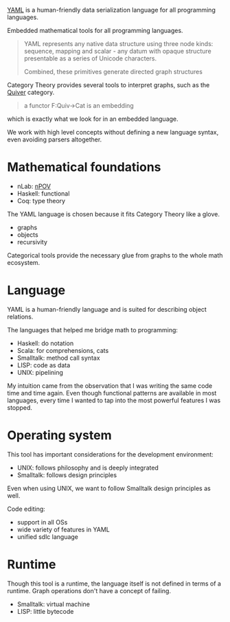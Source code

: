 [YAML] is a human-friendly data serialization language for all programming languages.

Embedded mathematical tools for all programming languages.

> YAML represents any native data structure using three node kinds: sequence, mapping and scalar - any datum with opaque structure presentable as a series of Unicode characters.
>
> Combined, these primitives generate directed graph structures

Category Theory provides several tools to interpret graphs, such as the [Quiver] category.

> a functor F:Quiv→Cat is an embedding

which is exactly what we look for in an embedded language.

We work with high level concepts without defining a new language syntax, even avoiding parsers altogether.

[YAML]: https://yaml.org/
[Quiver]: https://ncatlab.org/nlab/show/quiver

# Mathematical foundations

* nLab: [nPOV]
* Haskell: functional
* Coq: type theory

The YAML language is chosen because it fits Category Theory like a glove.
* graphs
* objects
* recursivity

Categorical tools provide the necessary glue from graphs to the whole math ecosystem.

# Language

YAML is a human-friendly language and is suited for describing object relations.

The languages that helped me bridge math to programming:
* Haskell: do notation
* Scala: for comprehensions, cats
* Smalltalk: method call syntax
* LISP: code as data
* UNIX: pipelining

My intuition came from the observation that I was writing the same code time and time again.
Even though functional patterns are available in most languages,
every time I wanted to tap into the most powerful features I was stopped.

# Operating system

This tool has important considerations for the development environment:
* UNIX: follows philosophy and is deeply integrated
* Smalltalk: follows design principles

Even when using UNIX, we want to follow Smalltalk design principles as well.

Code editing:
* support in all OSs
* wide variety of features in YAML
* unified sdlc language

# Runtime

Though this tool is a runtime, the language itself is not defined in terms of a runtime.
Graph operations don't have a concept of failing.

* Smalltalk: virtual machine
* LISP: little bytecode


[nPOV]: https://ncatlab.org/nlab/show/nPOV
